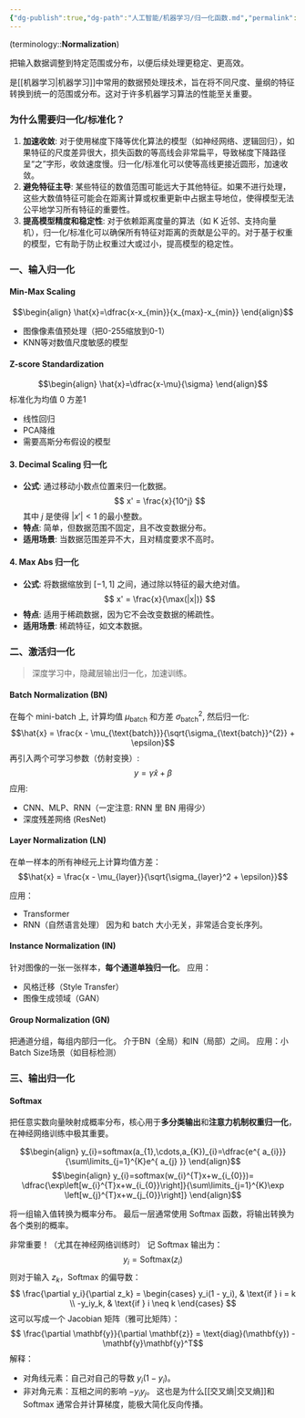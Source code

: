 ```yaml
---
{"dg-publish":true,"dg-path":"人工智能/机器学习/归一化函数.md","permalink":"/人工智能/机器学习/归一化函数/","dgPassFrontmatter":true,"noteIcon":"","created":"2025-04-28T23:49:32.000+08:00","updated":"2025-08-30T17:50:20.816+08:00"}
---
```


(terminology::**Normalization**)

把输入数据调整到特定范围或分布，以便后续处理更稳定、更高效。

是[[机器学习\|机器学习]]中常用的数据预处理技术，旨在将不同尺度、量纲的特征转换到统一的范围或分布。这对于许多机器学习算法的性能至关重要。
### 为什么需要归一化/标准化？

1.  **加速收敛**: 对于使用梯度下降等优化算法的模型（如神经网络、逻辑回归），如果特征的尺度差异很大，损失函数的等高线会非常扁平，导致梯度下降路径呈“之”字形，收敛速度慢。归一化/标准化可以使等高线更接近圆形，加速收敛。
2.  **避免特征主导**: 某些特征的数值范围可能远大于其他特征。如果不进行处理，这些大数值特征可能会在距离计算或权重更新中占据主导地位，使得模型无法公平地学习所有特征的重要性。
3.  **提高模型精度和稳定性**: 对于依赖距离度量的算法（如 K 近邻、支持向量机），归一化/标准化可以确保所有特征对距离的贡献是公平的。对于基于权重的模型，它有助于防止权重过大或过小，提高模型的稳定性。

### 一、输入归一化
#### Min-Max Scaling
$$\begin{align}
\hat{x}=\dfrac{x-x_{min}}{x_{max}-x_{min}}
\end{align}$$

- 图像像素值预处理（把0-255缩放到0-1）
- KNN等对数值尺度敏感的模型
#### Z-score Standardization
$$\begin{align}
\hat{x}=\dfrac{x-\mu}{\sigma}
\end{align}$$
标准化为均值 0 方差1
- 线性回归
- PCA降维
- 需要高斯分布假设的模型

#### 3. Decimal Scaling 归一化
-   **公式**: 通过移动小数点位置来归一化数据。
    $$ x' = \frac{x}{10^j} $$
    其中 $j$ 是使得 $|x'| < 1$ 的最小整数。
-   **特点**: 简单，但数据范围不固定，且不改变数据分布。
-   **适用场景**: 当数据范围差异不大，且对精度要求不高时。

#### 4. Max Abs 归一化
-   **公式**: 将数据缩放到 $[-1, 1]$ 之间，通过除以特征的最大绝对值。
    $$ x' = \frac{x}{\max(|x|)} $$
-   **特点**: 适用于稀疏数据，因为它不会改变数据的稀疏性。
-   **适用场景**: 稀疏特征，如文本数据。



### 二、激活归一化
> 深度学习中，隐藏层输出归一化，加速训练。
#### Batch Normalization (BN)
在每个 mini-batch 上, 计算均值 $\mu_{\text{batch}}$ 和方差 $\sigma_{\text{batch}}^{2}$, 然后归一化:
$$\hat{x} = \frac{x - \mu_{\text{batch}}}{\sqrt{\sigma_{\text{batch}}^{2}} + \epsilon}$$
再引入两个可学习参数（仿射变换）:
$$
y = \gamma \hat{x} + \beta$$
应用:
- CNN、MLP、RNN（一定注意: RNN 里 BN 用得少）
- 深度残差网络 (ResNet)

#### Layer Normalization (LN)
在单一样本的所有神经元上计算均值方差：
$$\hat{x} = \frac{x - \mu_{layer}}{\sqrt{\sigma_{layer}^2 + \epsilon}}$$

应用：
- Transformer
- RNN（自然语言处理）
因为和 batch 大小无关，非常适合变长序列。
#### Instance Normalization (IN)
针对图像的一张一张样本，**每个通道单独归一化**。
应用：
- 风格迁移（Style Transfer）
- 图像生成领域（GAN）
#### Group Normalization (GN)
把通道分组，每组内部归一化。  介于BN（全局）和IN（局部）之间。
应用：小Batch Size场景（如目标检测）
### 三、输出归一化
#### Softmax
把任意实数向量映射成概率分布，核心用于**多分类输出**和**注意力机制权重归一化**，在神经网络训练中极其重要。

$$\begin{align}
y_{i}=softmax(a_{1},\cdots,a_{K})_{i}=\dfrac{e^{ a_{i}}}{\sum\limits_{j=1}^{K}e^{ a_{j} }}
\end{align}$$
$$\begin{align}
y_{i}=softmax(w_{i}^{T}x+w_{i_{0}})=   \dfrac{\exp\left[w_{i}^{T}x+w_{i_{0}}\right]}{\sum\limits_{j=1}^{K}\exp \left[w_{j}^{T}x+w_{j_{0}}\right]}
\end{align}$$

将一组输入值转换为概率分布。
最后一层通常使用 Softmax 函数，将输出转换为各个类别的概率。

非常重要！（尤其在神经网络训练时）
记 Softmax 输出为：
$$y_i = \text{Softmax}(z_i)$$
则对于输入 $z_k$，Softmax 的偏导数：
$$
\frac{\partial y_i}{\partial z_k} = \begin{cases}
y_i(1 - y_i), & \text{if } i = k \\
-y_iy_k, & \text{if } i \neq k
\end{cases}
$$
这可以写成一个 Jacobian 矩阵（雅可比矩阵）：
$$
\frac{\partial \mathbf{y}}{\partial \mathbf{z}} = \text{diag}(\mathbf{y}) - \mathbf{y}\mathbf{y}^T$$
解释：
- 对角线元素：自己对自己的导数 $y_i(1 - y_i)$。
- 非对角元素：互相之间的影响 $-y_iy_j$。
这也是为什么[[交叉熵\|交叉熵]]和 Softmax 通常合并计算梯度，能极大简化反向传播。
